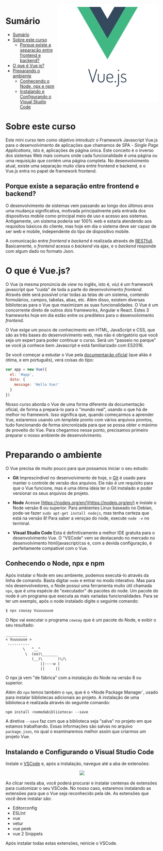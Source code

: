 
<img src="logo.png" style="float:right">


# Sumário

<!-- TOC -->

- [Sumário](#sumário)
- [Sobre este curso](#sobre-este-curso)
    - [Porque existe a separação entre frontend e backend?](#porque-existe-a-separação-entre-frontend-e-backend)
- [O que é Vue.js?](#o-que-é-vuejs)
- [Preparando o ambiente](#preparando-o-ambiente)
    - [Conhecendo o Node, npx e npm](#conhecendo-o-node-npx-e-npm)
    - [Instalando e Configurando o Visual Studio Code](#instalando-e-configurando-o-visual-studio-code)

<!-- /TOC -->

# Sobre este curso

Este mini curso tem como objetivo introduzir o Framework Javascript Vue.js para o desenvolvimento de aplicações que chamamos de SPA - *Single Page Applications*, isto é, aplicações de página única. Este conceito é o inverso dos sistemas Web mais comuns onde cada funcionalidade é uma página ou uma requisição que contém uma página completa. No desenvolvimento atual, existe uma separação muito clara entre frontend e backend, e o Vue.js entra no papel de framework frontend.

## Porque existe a separação entre frontend e backend?

O desenvolvimento de sistemas vem passando ao longo dos últimos anos uma mudança significativa, motivada principalmente pela entrada dos dispositivos mobile como principal meio de uso e acesso aos sistemas. Antigamente, um sistema poderia ser 100% web e estaria atendendo aos requisitos básicos do cliente, mas hoje em dia o sistema deve ser capaz de ser web e mobile, independente do tipo de dispositivo mobile. 

A comunicação entre *frontend* e *backend* é realizada através de [RESTfull](https://pt.wikipedia.org/wiki/REST). Basicamente, o *frontend* acessa o *backend* via ajax, e o *backend* responde com algum dado no formato Json.


# O que é Vue.js?

O Vue (a mesma pronúncia de *view* no inglês, isto é, *víu*) é um framework javascript que "cuida" de toda a parte do desenvolvimento *frontend*. Através dele será possível criar todas as telas de um sistema, contendo formulários, campos, tabelas, abas, etc. Além disso, existem diversas bibliotecas para o Vue que maximizam as suas funcionalidades. O Vue é um concorrente direto de outros dois frameworks, Angular e React. Estes 3 frameworks hoje em dia estão entre os prediletos para o desenvolvimento *frontend*.

O Vue exige um pouco de conhecimento em HTML, JavaScript e CSS, que são as três bases do desenvolvimento web, mas não é obrigatório que você seja um expert para poder continuar o curso. Será um "passeio no parque" se você já conhece bem Javascript e está familiarizado com ES2016. 

Se você começar a estudar o Vue pela [documentação oficial](https://br.vuejs.org/v2/guide/index.html) (que aliás é ótima, e em português), verá coisas do tipo:

```js
var app = new Vue({
  el: '#app',
  data: {
    message: 'Hello Vue!'
  }
})
```

Nosso curso aborda o Vue de uma forma diferente da documentação oficial, de forma a prepará-lo para o "mundo real", usando o que há de melhor no framework. Isso significa que, quando começarmos a aprender Vue, estaremos usando um *template* pronto com vários arquivos prontos, tudo funcionando de forma sincronizada para que se possa obter o máximo de proveito do Vue. Para chegarmos nesse ponto, precisamos primeiro preparar o nosso ambiente de desenvolvimento.

# Preparando o ambiente

O Vue precisa de muito pouco para que possamos iniciar o seu estudo:

- **Git** Imprescindível no desenvolvimento de hoje, o [Git](https://git-scm.com/) é usado para manter o controle de versão dos arquivos. Ele não é um requisito para que o Vue funcione, mas é uma ótima ideia ter o Git instalado e poder versionar os seus arquivos de projeto.

- **Node** Acesse [https://nodejs.org/en/](https://nodejs.org/en/) e instale o Node versão 8 ou superior. Para ambientes Linux baseado no Debian, pode-se fazer `sudo apt-get install nodejs`, mas tenha certeza que está na versão 8! Para saber a versçao do node, execute `node -v` no terminal.

- **Visual Studio Code** Esta é definitivamente a melhor IDE gratuita para o desenvolvimento Vue. O "VSCode" vem se destacando no mercado no desenvolvimento html/javascript/css e, com a devida configuração, é perfeitamente compatível com o Vue. 

## Conhecendo o Node, npx e npm

Após instalar o Node em seu ambiente, podemos executá-lo através da linha de comando. Basta digitar `node` e entrar no modo interativo. Mas para nós desenvolvedores, o Node possui uma ferramenta muito útil chamada `npx`, que é uma espécie de "executador" de pacotes do node. Um pacote do node é um programa que executa as mais variadas funcionalidades. Para se ter um exemplo, após o node instalado digite o seguinte comando:

```bash
$ npx cowsay Vuuuuuuue
```

O Npx vai executar o programa `cowsay` que é um pacote do Node, e exibir o seu resultado:

```
__________
< Vuuuuuue >
 ----------
        \   ^__^
         \  (oo)\_______
            (__)\       )\/\
                ||----w |
                ||     ||
```

O npx já vem "de fábrica" com a instalação do Node na versão 8 ou superior.

Além do `npx` temos também o `npm`, que é o *Node Package Manager`, usado para instalar bibliotecas adicionais ao projeto. A instalação de uma biblioteca é realizada através do seguinte comando:

```bash
npm install <nomedabibliioteca> --save
```

A diretiva `--save` faz com que a biblioteca seja "salva" no projeto em que estamos trabalhando. Essas informações são salvas no arquivo `package.json`, no qual o examinaremos melhor assim que criarmos um projeto Vue. 

## Instalando e Configurando o Visual Studio Code

Instale o [VSCode](https://code.visualstudio.com/) e, após a instalação, navegue até a aba de extensões:

<p align="center">
<img src="https://i.imgur.com/POtr81y.png">
</p>

Ao clicar nesta aba, você poderá procurar e instalar centenas de extensões para customizar o seu VSCode. No nosso caso, estaremos instalando as extensões para que o Vue seja reconhecido pela ide. As extensões que você deve instalar são:

- Editorconfig
- ESLInt
- vue
- vetur
- vue peek
- vue 2 Snippets  

Após instalar todas estas extensões, reinicie o VSCode. 


